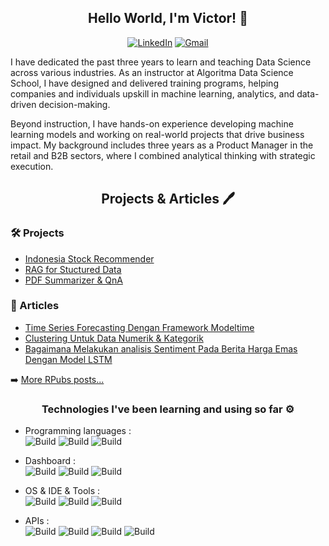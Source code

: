 <div align="center">
<h2>
Hello World, I'm Victor! 👋
</h2>
</div>

<p align="center">
<a href="https://www.linkedin.com/in/victor-nugraha-baa694160/" target="_blank"><img src="https://img.shields.io/badge/LinkedIn-%230077B5.svg?&style=flat-square&logo=linkedin&logoColor=white" alt="LinkedIn"></a>
<a href="mailto:victor.nugraha37@gmail.com"><img alt="Gmail" src="https://img.shields.io/badge/Gmail-D14836?style=flat&logo=gmail&logoColor=white" /></a> 

I have dedicated the past three years to learn and teaching Data Science across various industries. As an instructor at Algoritma Data Science School, I have designed and delivered training programs, helping companies and individuals upskill in machine learning, analytics, and data-driven decision-making.

Beyond instruction, I have hands-on experience developing machine learning models and working on real-world projects that drive business impact. My background includes three years as a Product Manager in the retail and B2B sectors, where I combined analytical thinking with strategic execution.

<div align="center">
<h2>
Projects & Articles 🖊️
</h2>
</div>

<h3>
🛠️ Projects 
</h3>

- [Indonesia Stock Recommender](https://github.com/VictorNugraha/InvestNow-stock-buy-sell-hold-classification) <br>
- [RAG for Stuctured Data](https://github.com/VictorNugraha/rag_for_genai) <br>
- [PDF Summarizer & QnA](https://github.com/saskia-dwi-ulfah/pdf-qna-summarizer) <br>

<h3>
📕 Articles 
</h3>

- [Time Series Forecasting Dengan Framework Modeltime](https://rpubs.com/VicNP/modeltime_TSF) <br>
- [Clustering Untuk Data Numerik & Kategorik](https://rpubs.com/VicNP/clust-num-cat) <br>
- [Bagaimana Melakukan analisis Sentiment Pada Berita Harga Emas Dengan Model LSTM](https://rpubs.com/VicNP/sentiment-analysis-lstm) <br>

➡️ [More RPubs posts...](https://rpubs.com/VicNP)

<div align="center">
<h3>
Technologies I've been learning and using so far ⚙️ 
</h3>
</div>

- Programming languages : <br/>
    ![Build](https://img.shields.io/badge/R-Languange-blue)
    ![Build](https://img.shields.io/badge/Python-Languange-yellow)
    ![Build](https://img.shields.io/badge/SQL-Query-green)
  
- Dashboard : <br />
    ![Build](https://img.shields.io/badge/Shiny-R-blue)
    ![Build](https://img.shields.io/badge/Dash-Python-yellow)
    ![Build](https://img.shields.io/badge/Streamlit-Python-yellow)

- OS & IDE & Tools : <br />
    ![Build](https://img.shields.io/badge/RStudio-R-blue)
    ![Build](https://img.shields.io/badge/Jupyter%20Notebook-Python-yellow)
    ![Build](https://img.shields.io/badge/VSCode-General-red)
    
- APIs : <br />
    ![Build](https://img.shields.io/badge/Hugging%20Face-General-purple)
    ![Build](https://img.shields.io/badge/OpenAI-General-purple)
    ![Build](https://img.shields.io/badge/Google%20API-General-purple)
    ![Build](https://img.shields.io/badge/Groq-General-purple)
